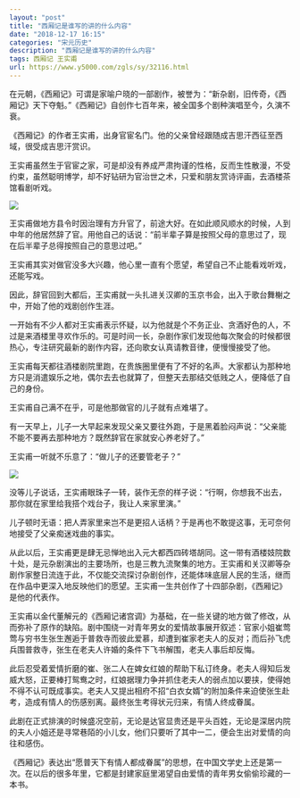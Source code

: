 ```yaml
---
layout: "post"
title: "西厢记是谁写的讲的什么内容"
date: "2018-12-17 16:15"
categories: "宋元历史"
description: "西厢记是谁写的讲的什么内容"
tags: 西厢记 王实甫
url: https://www.y5000.com/zgls/sy/32116.html
---
```






在元朝，《西厢记》可谓是家喻户晓的一部剧作，被誉为：“新杂剧，旧传奇，《西厢记》天下夺魁。”《西厢记》自创作七百年来，被全国多个剧种演唱至今，久演不衰。

《西厢记》的作者王实甫，出身官宦名门。他的父亲曾经跟随成吉思汗西征至西域，很受成吉思汗赏识。

王实甫虽然生于官宦之家，可是却没有养成严肃拘谨的性格，反而生性散漫，不受约束，虽然聪明博学，却不好钻研为官治世之术，只爱和朋友赏诗评画，去酒楼茶馆看剧听戏。

![](https://img.y5000.com/uploads/allimg/180822/8-1PR2133525200.jpg)

王实甫做地方县令时因治理有方升官了，前途大好。在如此顺风顺水的时候，人到中年的他居然辞了官。用他自己的话说：“前半辈子算是按照父母的意思过了，现在后半辈子总得按照自己的意思过吧。”

王实甫其实对做官没多大兴趣，他心里一直有个愿望，希望自己不止能看戏听戏，还能写戏。

因此，辞官回到大都后，王实甫就一头扎进关汉卿的玉京书会，出入于歌台舞榭之中，开始了他的戏剧创作生涯。

一开始有不少人都对王实甫表示怀疑，以为他就是个不务正业、贪酒好色的人，不过是来酒楼里寻欢作乐的。可是时间一长，杂剧作家们发现他每次聚会的时候都很热心，专注研究最新的剧作内容，还向歌女认真请教音律，便慢慢接受了他。

王实甫每天都往酒楼剧院里跑，在贵族圈里便有了不好的名声。大家都认为那种地方只是消遣娱乐之地，偶尔去去也就算了，但整天去那结交低贱之人，便降低了自己的身份。

王实甫自己满不在乎，可是他那做官的儿子就有点难堪了。

有一天早上，儿子一大早起来发现父亲又要往外跑，于是黑着脸闷声说：“父亲能不能不要再去那种地方？既然辞官在家就安心养老好了。”

王实甫一听就不乐意了：“做儿子的还要管老子？”

![](https://img.y5000.com/uploads/allimg/180822/8-1PR213353I30.jpg)

没等儿子说话，王实甫眼珠子一转，装作无奈的样子说：“行啊，你想我不出去，那你就在家里给我搭个戏台子，我让人来家里演。”

儿子顿时无语：把人弄家里来岂不是更招人话柄？于是再也不敢提这事，无可奈何地接受了父亲痴迷戏曲的事实。

从此以后，王实甫更是肆无忌惮地出入元大都西四砖塔胡同。这一带有酒楼妓院数十处，是元杂剧演出的主要场所，也是三教九流聚集的地方。王实甫和关汉卿等杂剧作家整日流连于此，不仅能交流探讨杂剧创作，还能体味底层人民的生活，继而在作品中更深入地反映他们的愿望。王实甫一生共创作了十四部杂剧，《西厢记》是他的代表作。

王实甫以金代董解元的《西厢记诸宫调》为基础，在一些关键的地方做了修改，从而弥补了原作的缺陷。剧中围绕一对青年男女的爱情故事展开叙述：官家小姐崔莺莺与穷书生张生邂逅于普救寺而彼此爱慕，却遭到崔家老夫人的反对；而后孙飞虎兵围普救寺，张生在老夫人许婚的条件下飞书解围，老夫人事后却反悔。

此后忍受着爱情折磨的崔、张二人在婢女红娘的帮助下私订终身。老夫人得知后发威大怒，正要棒打鸳鸯之时，红娘据理力争并抓住老夫人的弱点加以要挟，使得她不得不认可既成事实。老夫人又提出相府不招“白衣女婿”的附加条件来迫使张生赴考，造成有情人的伤感别离。最终张生考得状元归来，有情人终成眷属。

此剧在正式排演的时候盛况空前，无论是达官显贵还是平头百姓，无论是深居内院的夫人小姐还是寻常巷陌的小儿女，他们只要听了其中一二，便会生出对爱情的向往和感伤。

《西厢记》表达出“愿普天下有情人都成眷属”的思想，在中国文学史上还是第一次。在以后的很多年里，它都是封建家庭里渴望自由爱情的青年男女偷偷珍藏的一本书。
